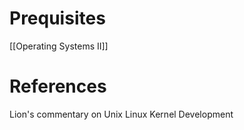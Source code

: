 # Prequisites
[[Operating Systems II]]

# References
Lion's commentary on Unix
Linux Kernel Development